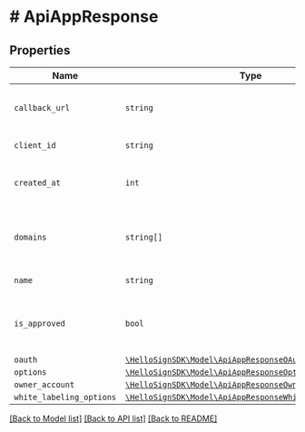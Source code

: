 # # ApiAppResponse



## Properties

Name | Type | Description | Notes
------------ | ------------- | ------------- | -------------
| `callback_url` | ```string``` |  The app&#39;s callback URL (for events)  |  |
| `client_id` | ```string``` |  The app&#39;s client id  |  |
| `created_at` | ```int``` |  The time that the app was created  |  |
| `domains` | ```string[]``` |  The domain name(s) associated with the app  |  |
| `name` | ```string``` |  The name of the app  |  |
| `is_approved` | ```bool``` |  Boolean to indicate if the app has been approved  |  |
| `oauth` | [```\HelloSignSDK\Model\ApiAppResponseOAuth```](ApiAppResponseOAuth.md) |    |  |
| `options` | [```\HelloSignSDK\Model\ApiAppResponseOptions```](ApiAppResponseOptions.md) |    |  |
| `owner_account` | [```\HelloSignSDK\Model\ApiAppResponseOwnerAccount```](ApiAppResponseOwnerAccount.md) |    |  |
| `white_labeling_options` | [```\HelloSignSDK\Model\ApiAppResponseWhiteLabelingOptions```](ApiAppResponseWhiteLabelingOptions.md) |    |  |

[[Back to Model list]](../../README.md#models) [[Back to API list]](../../README.md#endpoints) [[Back to README]](../../README.md)
